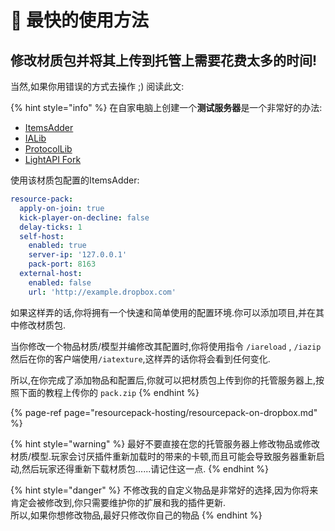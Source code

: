 # 🏁 最快的使用方法

## 修改材质包并将其上传到托管上需要花费太多的时间!

当然,如果你用错误的方式去操作 ;\) 阅读此文:

{% hint style="info" %}
在自家电脑上创建一个**测试服务器**是一个非常好的办法:

* [ItemsAdder](https://www.spigotmc.org/resources/%E2%9C%85must-have%E2%9C%85-itemsadder%E2%9C%A8textures-3d-models-emojis-ores-blocks-wings-tails-hats-more.73355/)
* [IALib](https://www.spigotmc.org/resources/ialib.75974/)
* [ProtocolLib](https://www.spigotmc.org/resources/protocollib.1997/)
* [LightAPI Fork](https://www.spigotmc.org/resources/lightapi-fork.48247/)

使用该材质包配置的ItemsAdder:

```yaml
resource-pack:
  apply-on-join: true
  kick-player-on-decline: false
  delay-ticks: 1
  self-host:
    enabled: true
    server-ip: '127.0.0.1'
    pack-port: 8163
  external-host:
    enabled: false
    url: 'http://example.dropbox.com'
```

如果这样弄的话,你将拥有一个快速和简单使用的配置环境.你可以添加项目,并在其中修改材质包.

当你修改一个物品材质/模型并编修改其配置时,你将使用指令 `/iareload` , `/iazip` 然后在你的客户端使用`/iatexture`,这样弄的话你将会看到任何变化.

所以,在你完成了添加物品和配置后,你就可以把材质包上传到你的托管服务器上,按照下面的教程上传你的 `pack.zip`
{% endhint %}

{% page-ref page="resourcepack-hosting/resourcepack-on-dropbox.md" %}

{% hint style="warning" %}
最好不要直接在您的托管服务器上修改物品或修改材质/模型.玩家会讨厌插件重新加载时的带来的卡顿,而且可能会导致服务器重新启动,然后玩家还得重新下载材质包......请记住这一点.
{% endhint %}

{% hint style="danger" %}
不修改我的自定义物品是非常好的选择,因为你将来肯定会被修改到,你只需要维护你的扩展和我的插件更新.  
所以,如果你想修改物品,最好只修改你自己的物品
{% endhint %}

